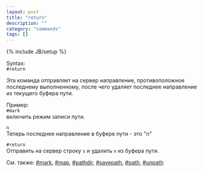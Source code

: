 ```yaml
---
layout: post
title: "return"
description: ""
category: "commands"
tags: []
---
```

{% include JB/setup %}

Syntax:  
`#return`

Эта команда отправляет на сервер направление, противоположное последнему выполненному, после чего удаляет последнее направление из текущего буфера пути.

Пример:  
`#mark`  
включить режим записи пути.

`n`  
Теперь последнее направление в буфере пути - это "n"

`#return`  
Отправить на сервер строку `s` и удалить `n` из буфера пути. 

См. также: [#mark](#mark), [#map](#map), [#pathdir](#pathdir), [#savepath](#savepath), [#path](#path), [#unpath](#unpath)